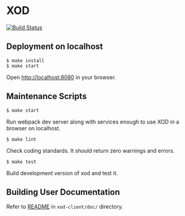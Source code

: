 XOD
===

[![Build Status](https://travis-ci.com/amperka/xod.svg?token=qpYnhqFDqibUozbjyas8&branch=master)](https://travis-ci.com/amperka/xod)

Deployment on localhost
-----------------------

    $ make install
    $ make start

Open <http://localhost:8080> in your browser.

Maintenance Scripts
-------------------

    $ make start

Run webpack dev server along with services enough to use XOD in a browser on
localhost.

    $ make lint

Check coding standards. It should return zero warnings and errors.

    $ make test

Build development version of xod and test it.

Building User Documentation
---------------------------

Refer to [README](xod-client/doc/README.md) in `xod-client/doc/` directory.

